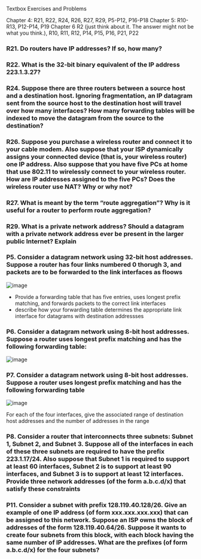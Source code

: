 Textbox Exercises and Problems

Chapter 4: R21, R22, R24, R26, R27, R29, P5-P12, P16-P18
Chapter 5: R10-R13, P12-P14, P19
Chapter 6 R2 (just think about it. The answer might not be what you think.), R10, R11, R12, P14, P15, P16, P21, P22


### R21. Do routers have IP addresses? If so, how many?

### R22. What is the 32-bit binary equivalent of the IP address 223.1.3.27?

### R24. Suppose there are three routers between a source host and a destination host. Ignoring fragmentation, an IP datagram sent from the source host to the destination host will travel over how many interfaces? How many forwarding tables will be indexed to move the datagram from the source to the destination?

### R26. Suppose you purchase a wireless router and connect it to your cable modem. Also suppose that your ISP dynamically assigns your connected device (that is, your wireless router) one IP address. Also suppose that you have five PCs at home that use 802.11 to wirelessly connect to your wireless router. How are IP addresses assigned to the five PCs? Does the wireless router use NAT? Why or why not?

### R27. What is meant by the term “route aggregation”? Why is it useful for a router to perform route aggregation?

### R29. What is a private network address? Should a datagram with a private network address ever be present in the larger public Internet? Explain

### P5. Consider a datagram network using 32-bit host addresses. Suppose a router has four links numbered 0 thorugh 3, and packets are to be forwarded to the link interfaces as floows

![image](https://user-images.githubusercontent.com/79100627/162333589-22557d7a-c1f2-4048-b3c8-53a914760e2d.png)

- Provide a forwarding table that has five entries, uses longest prefix matching, and forwards packets to the correct link interfaces 
- describe how your forwarding table determines the appropriate link interface for datagrams with destination addressses

### P6. Consider a datagram network using 8-bit host addresses. Suppose a router uses longest prefix matching and has the following forwarding table:
![image](https://user-images.githubusercontent.com/79100627/162335011-050a1d30-7d08-4136-9891-01df07d0e5db.png)

### P7. Consider a datagram network using 8-bit host addresses. Suppose a router uses longest prefix matching and has the following forwarding table

![image](https://user-images.githubusercontent.com/79100627/162335209-fd67198b-9a7b-47be-8a6c-97c5b68c0449.png)

For each of the four interfaces, give the associated range of destination host addresses and the
number of addresses in the range

### P8. Consider a router that interconnects three subnets: Subnet 1, Subnet 2, and Subnet 3. Suppose all of the interfaces in each of these three subnets are required to have the prefix 223.1.17/24. Also suppose that Subnet 1 is required to support at least 60 interfaces, Subnet 2 is to support at least 90 interfaces, and Subnet 3 is to support at least 12 interfaces. Provide three network addresses (of the form a.b.c.d/x) that satisfy these constraints

### P11. Consider a subnet with prefix 128.119.40.128/26. Give an example of one IP address (of form xxx.xxx.xxx.xxx) that can be assigned to this network. Suppose an ISP owns the block of addresses of the form 128.119.40.64/26. Suppose it wants to create four subnets from this block, with each block having the same number of IP addresses. What are the prefixes (of form a.b.c.d/x) for the four subnets?


